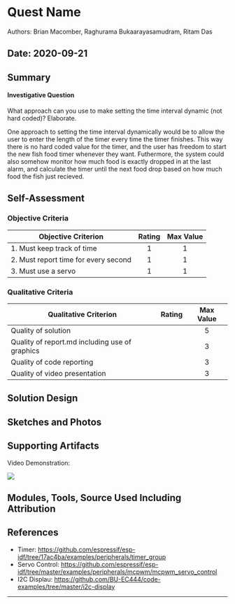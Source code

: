 # Quest Name

Authors: Brian Macomber, Raghurama Bukaarayasamudram, Ritam Das

## Date: 2020-09-21

## Summary

#### Investigative Question

What approach can you use to make setting the time interval dynamic (not hard coded)? Elaborate.

One approach to setting the time interval dynamically would be to allow the user to enter the length of the timer
every time the timer finishes. This way there is no hard coded value for the timer, and the user has freedom to start the new fish food timer whenever they want.
Futhermore, the system could also somehow monitor how much food is exactly dropped in at the last alarm, and calculate the timer until the next food drop based on how much food the fish just recieved.

## Self-Assessment

### Objective Criteria

| Objective Criterion                  | Rating | Max Value |
| ------------------------------------ | :----: | :-------: |
| 1. Must keep track of time           |   1    |     1     |
| 2. Must report time for every second |   1    |     1     |
| 3. Must use a servo                  |   1    |     1     |

### Qualitative Criteria

| Qualitative Criterion                          | Rating | Max Value |
| ---------------------------------------------- | :----: | :-------: |
| Quality of solution                            |        |     5     |
| Quality of report.md including use of graphics |        |     3     |
| Quality of code reporting                      |        |     3     |
| Quality of video presentation                  |        |     3     |

## Solution Design

## Sketches and Photos

## Supporting Artifacts

Video Demonstration:

[![](http://img.youtube.com/vi/HcJgBgHboic/0.jpg)](http://www.youtube.com/watch?v=HcJgBgHboic "Team 3: Fish Feeder")

## Modules, Tools, Source Used Including Attribution

## References

- Timer: https://github.com/espressif/esp-idf/tree/17ac4ba/examples/peripherals/timer_group
- Servo Control: https://github.com/espressif/esp-idf/tree/master/examples/peripherals/mcpwm/mcpwm_servo_control
- I2C Displau: https://github.com/BU-EC444/code-examples/tree/master/i2c-display

---
